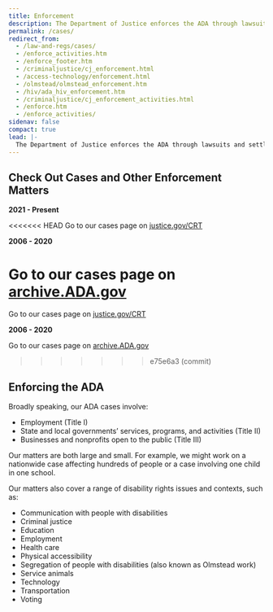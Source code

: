 ```yaml
---
title: Enforcement
description: The Department of Justice enforces the ADA through lawsuits and settlement agreements to achieve greater access, inclusion, and equal opportunity for people with disabilities.
permalink: /cases/
redirect_from:
  - /law-and-regs/cases/
  - /enforce_activities.htm
  - /enforce_footer.htm
  - /criminaljustice/cj_enforcement.html
  - /access-technology/enforcement.html
  - /olmstead/olmstead_enforcement.htm
  - /hiv/ada_hiv_enforcement.htm
  - /criminaljustice/cj_enforcement_activities.html
  - /enforce.htm
  - /enforce_activities/
sidenav: false
compact: true
lead: |-
  The Department of Justice enforces the ADA through lawsuits and settlement agreements to achieve greater access, inclusion, and equal opportunity for people with disabilities.
---
```

## Check Out Cases and Other Enforcement Matters

**2021 - Present**

<<<<<<< HEAD
Go to our cases page on [justice.gov/CRT](https://www.justice.gov/crt/disability-rights-cases)

**2006 - 2020**

Go to our cases page on [archive.ADA.gov](http://archive.ada.gov/enforce_current.htm)
=======
Go to our cases page on <a class="pa11y-skip enforcement-link" data-ga-event-name="Justice.gov enforcement cases" href="https://www.justice.gov/crt/disability-rights-cases">justice.gov/CRT</a>

**2006 - 2020**

Go to our cases page on <a class="pa11y-skip enforcement-link" data-ga-event-name="ADA Archive enforcement cases" href="http://archive.ada.gov/enforce_current.htm">archive.ADA.gov</a>
>>>>>>> e75e6a3 (commit)

## Enforcing the ADA

Broadly speaking, our ADA cases involve:

- Employment (Title I)
- State and local governments’ services, programs, and activities (Title II)
- Businesses and nonprofits open to the public (Title III)

Our matters are both large and small.  For example, we might work on a nationwide case affecting hundreds of people or a case involving one child in one school.

Our matters also cover a range of disability rights issues and contexts, such as:

- Communication with people with disabilities
- Criminal justice
- Education
- Employment
- Health care
- Physical accessibility
- Segregation of people with disabilities (also known as Olmstead work)
- Service animals
- Technology
- Transportation
- Voting
